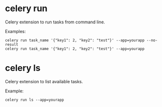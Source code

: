 # celery run

Celery extension to run tasks from command line.

Examples:

```
celery run task_name '{"key1": 2, "key2": "test"}' --app=yourapp --no-result
celery run task_name '{"key1": 2, "key2": "test"}' --app=yourapp
```
# celery ls

Celery extension to list available tasks.

Example:

```
celery run ls --app=yourapp
```
